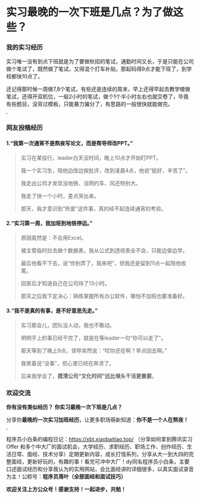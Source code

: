 # 实习最晚的一次下班是几点？为了做这些？

### 我的实习经历

实习唯一没有到点下班就是为了要做秋招的笔试，通勤时间又长，于是只能在公司做个笔试了，既然做了笔试，又得混个打车补贴，那起码得9点才能下班了，到学校都快10点了。

还记得那时候一周做7,8个笔试，有些还是连续的周末，早上还得早起去教学楼做笔试，还得开双机位，一般2小时的笔试，做个1个半小时左右也就交卷了，毕竟有些题目，没背过模板，只能暴力骗分了，有思路的一般很快就能做完。

<img src="https://pic.yupi.icu/5563/202509021929388.png" style="zoom:25%;" />

### 网友投稿经历

#### 1.“我第一次通宵不是熬夜写论文，而是帮导师改PPT。”

> 实习在某投行，leader白天没时间，晚上10点才开始盯PPT。
>
> 我一个实习生，陪他边改边挨批评，改到凌晨4点，他说“挺好，辛苦了”。
>
> 我走出公司才发现没地铁、没网约车、风还特别大。
>
> 我走了快一个小时，差点哭出来。
>
> 那天，我才意识到“热爱”这件事，真的经不起连续通宵的考验。

#### 2.“实习第一周，我加班到地铁停运。”

> 原因竟然是：不会用Excel。
>
> 被主管临时拉去做个数据表，我从公式到透视表全不会，只能边查边学。
>
> 最后他看不下去，说“你别弄了，我来吧”，但我还是留到11点一起陪他收尾。
>
> 回家后才知道自己在公司待了13小时。
>
> 那天之后我下定决心：熟练掌握所有办公软件，哪怕不加班也要准备好。

#### 3.“我不是真的有事，是不好意思先走。”

> 实习那会儿，团队没人动，我也不敢动。
>
> 明明手上的事已经干完了，就是在等leader一句“你可以走了”。
>
> 那天等到了晚上9点，领导突然说：“哎你还在啊？早点回去啊。”
>
> 我笑着说“没事”，但心里已经在奔溃了。
>
> 后来我学会了，**摸清公司“文化时间”远比埋头干活更重要**。

### 欢迎交流

**你有没有类似经历？** **你实习最晚一次下班是几点？**

分享你**最晚的一次实习加班经历**，让更多职场萌新知道：**你不是一个人在熬夜！**

<img src="https://pic.yupi.icu/5563/202509021930174.png" style="zoom:25%;" />

程序员小白条的编程日记：https://xbt.xiaobaitiao.top/ （分享如何拿到腾讯实习 Offer 和多个中大厂的面试机会，大学经历、求职经历、职场工作、创作经历、生活日常、面经、技术分享）定期更新内容，成长打怪系列，分享从大一到大四的完整面经，更新好玩的，有趣的事！看完可冲中大厂！dy同名程序员小白条，主要口述面试经历和分享我认为的实用网站，会比面经讲的详细很多，以真实面试录音为主！公粽号：**程序员落叶（全部面经和面试技巧）**

**欢迎关注上方公众号！感谢支持！一起进步，共勉！**